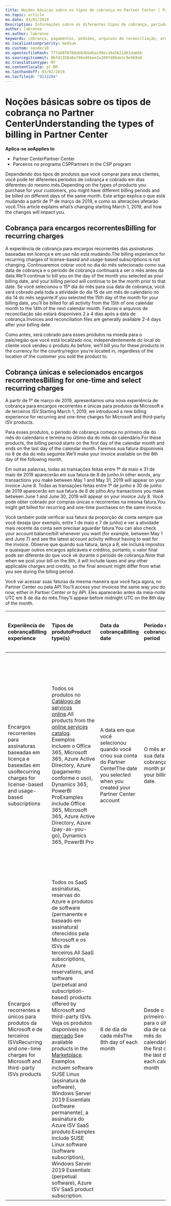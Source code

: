 ```yaml
---
title: Noções básicas sobre os tipos de cobrança no Partner Center | Partner Center
ms.topic: article
ms.date: 03/01/2019
Description: Informações sobre os diferentes tipos de cobrança, períodos de cobrança e datas de cobrança
author: labrenne
ms.author: labrenne
keywords: cobrança, pagamentos, pedidos, arquivos de reconciliação, arquivo de reconciliação
ms.localizationpriority: medium
ms.custom: seodec18
ms.openlocfilehash: 777a98f8780eb036b4bac99eca9a5621d61da66b
ms.sourcegitcommit: 8bfd1358a0ef86e46bee2a1097d86de3c9e969e8
ms.translationtype: MT
ms.contentlocale: pt-BR
ms.lasthandoff: 03/02/2019
ms.locfileid: "9122284"
---
```

# <a name="understanding-the-types-of-billing-in-partner-center"></a><span data-ttu-id="dfd6e-104">Noções básicas sobre os tipos de cobrança no Partner Center</span><span class="sxs-lookup"><span data-stu-id="dfd6e-104">Understanding the types of billing in Partner Center</span></span>

**<span data-ttu-id="dfd6e-105">Aplica-se ao</span><span class="sxs-lookup"><span data-stu-id="dfd6e-105">Applies to</span></span>**

-  <span data-ttu-id="dfd6e-106">Partner Center</span><span class="sxs-lookup"><span data-stu-id="dfd6e-106">Partner Center</span></span>
-  <span data-ttu-id="dfd6e-107">Parceiros no programa CSP</span><span class="sxs-lookup"><span data-stu-id="dfd6e-107">Partners in the CSP program</span></span>

<span data-ttu-id="dfd6e-108">Dependendo dos tipos de produtos que você comprar para seus clientes, você pode ter diferentes períodos de cobrança e cobrado em dias diferentes do mesmo mês.</span><span class="sxs-lookup"><span data-stu-id="dfd6e-108">Depending on the types of products you purchase for your customers, you might have different billing periods and be billed on different days of the same month.</span></span> <span data-ttu-id="dfd6e-109">Este artigo explica o que está mudando a partir de 1º de março de 2019, e como as alterações afetarão você.</span><span class="sxs-lookup"><span data-stu-id="dfd6e-109">This article explains what’s changing starting March 1, 2019, and how the changes will impact you.</span></span>

## <a name="billing-for-recurring-charges"></a><span data-ttu-id="dfd6e-110">Cobrança para encargos recorrentes</span><span class="sxs-lookup"><span data-stu-id="dfd6e-110">Billing for recurring charges</span></span>

<span data-ttu-id="dfd6e-111">A experiência de cobrança para encargos recorrentes das assinaturas baseadas em licença e em uso não está mudando.</span><span class="sxs-lookup"><span data-stu-id="dfd6e-111">The billing experience for recurring charges of license-based and usage-based subscriptions is not changing.</span></span> <span data-ttu-id="dfd6e-112">Continuaremos cobrar você no dia do mês selecionado como sua data de cobrança e o período de cobrança continuará a ser o mês antes da data.</span><span class="sxs-lookup"><span data-stu-id="dfd6e-112">We’ll continue to bill you on the day of the month you selected as your billing date, and your billing period will continue to be the month prior to that date.</span></span> <span data-ttu-id="dfd6e-113">Se você selecionou o 15º dia do mês para sua data de cobrança, você será cobrado pela toda a atividade do dia 15 de um mês de calendário no dia 14 do mês seguinte.</span><span class="sxs-lookup"><span data-stu-id="dfd6e-113">If you selected the 15th day of the month for your billing date, you’ll be billed for all activity from the 15th of one calendar month to the 14th of the next calendar month.</span></span> <span data-ttu-id="dfd6e-114">Faturas e arquivos de reconciliação são estará disponíveis 2 a 4 dias após a data de cobrança.</span><span class="sxs-lookup"><span data-stu-id="dfd6e-114">Invoices and reconciliation files are generally available 2-4 days after your billing date.</span></span>

<span data-ttu-id="dfd6e-115">Como antes, será cobrado para esses produtos na moeda para o país/região que você está localizado nos, independentemente do local do cliente você vendeu o produto.</span><span class="sxs-lookup"><span data-stu-id="dfd6e-115">As before, we’ll bill you for these products in the currency for the country/region you’re located in, regardless of the location of the customer you sold the product to.</span></span>

## <a name="billing-for-one-time-and-select-recurring-charges"></a><span data-ttu-id="dfd6e-116">Cobrança únicas e selecionados encargos recorrentes</span><span class="sxs-lookup"><span data-stu-id="dfd6e-116">Billing for one-time and select recurring charges</span></span>

<span data-ttu-id="dfd6e-117">A partir de 1º de março de 2019, apresentamos uma nova experiência de cobrança para encargos recorrentes e únicas para produtos da Microsoft e de terceiros ISV.</span><span class="sxs-lookup"><span data-stu-id="dfd6e-117">Starting March 1, 2019, we introduced a new billing experience for recurring and one-time charges for Microsoft and third-party ISV products.</span></span>

<span data-ttu-id="dfd6e-118">Para esses produtos, o período de cobrança começa no primeiro dia do mês do calendário e termina no último dia do mês do calendário.</span><span class="sxs-lookup"><span data-stu-id="dfd6e-118">For these products, the billing period starts on the first day of the calendar month and ends on the last day of the calendar month.</span></span> <span data-ttu-id="dfd6e-119">Faremos sua fatura disponíveis no 8 de dia do mês seguinte.</span><span class="sxs-lookup"><span data-stu-id="dfd6e-119">We’ll make your invoice available on the 8th day of the following month.</span></span> 

<span data-ttu-id="dfd6e-120">Em outras palavras, todas as transações feitas entre 1º de maio e 31 de maio de 2019 aparecerão em sua fatura de 8 de junho.</span><span class="sxs-lookup"><span data-stu-id="dfd6e-120">In other words, any transactions you make between May 1 and May 31, 2019 will appear on your invoice June 8.</span></span> <span data-ttu-id="dfd6e-121">Todas as transações feitas entre 1º de junho e 30 de junho de 2019 aparecerão em sua fatura de 8 de julho.</span><span class="sxs-lookup"><span data-stu-id="dfd6e-121">Any transactions you make between June 1 and June 30, 2019 will appear on your invoice July 8.</span></span> <span data-ttu-id="dfd6e-122">Você pode obter cobrado por compras únicas e recorrentes na mesma fatura.</span><span class="sxs-lookup"><span data-stu-id="dfd6e-122">You might get billed for recurring and one-time purchases on the same invoice.</span></span> 

<span data-ttu-id="dfd6e-123">Você também pode verificar sua fatura da proporção de conta sempre que você deseja (por exemplo, entre 1 de maio e 7 de junho) e ver a atividade mais recente da conta sem precisar aguardar fatura.</span><span class="sxs-lookup"><span data-stu-id="dfd6e-123">You can also check your account balance/bill whenever you want (for example, between May 1 and June 7) and see the latest account activity without having to wait for the invoice.</span></span> <span data-ttu-id="dfd6e-124">Observe que quando sua fatura, lança a 8, ele incluirá impostos e quaisquer outros encargos aplicáveis e créditos, portanto, o valor final pode ser diferente do que você vê durante o período de cobrança.</span><span class="sxs-lookup"><span data-stu-id="dfd6e-124">Note that when we post your bill on the 8th, it will include taxes and any other applicable charges and credits, so the final amount might differ from what you see during the billing period.</span></span> 

<span data-ttu-id="dfd6e-125">Você vai acessar suas faturas da mesma maneira que você faça agora, no Partner Center ou pela API.</span><span class="sxs-lookup"><span data-stu-id="dfd6e-125">You’ll access your invoices the same way you do now, either in Partner Center or by API.</span></span> <span data-ttu-id="dfd6e-126">Eles aparecerão antes da meia-noite UTC em 8 de dia do mês.</span><span class="sxs-lookup"><span data-stu-id="dfd6e-126">They’ll appear before midnight UTC on the 8th day of the month.</span></span> 

|**<span data-ttu-id="dfd6e-127">Experiência de cobrança</span><span class="sxs-lookup"><span data-stu-id="dfd6e-127">Billing experience</span></span>**|**<span data-ttu-id="dfd6e-128">Tipos de produto</span><span class="sxs-lookup"><span data-stu-id="dfd6e-128">Product type(s)</span></span>**|**<span data-ttu-id="dfd6e-129">Data da cobrança</span><span class="sxs-lookup"><span data-stu-id="dfd6e-129">Billing date</span></span>**|**<span data-ttu-id="dfd6e-130">Período de cobrança</span><span class="sxs-lookup"><span data-stu-id="dfd6e-130">Billing period</span></span>**|**<span data-ttu-id="dfd6e-131">Moeda de cobrança</span><span class="sxs-lookup"><span data-stu-id="dfd6e-131">Billing currency</span></span>**|**<span data-ttu-id="dfd6e-132">Atividade atual disponível?</span><span class="sxs-lookup"><span data-stu-id="dfd6e-132">Current activity available?</span></span>**|
|:----------------|:--------------|:--------------|:--------------|:--------------|:--------------|
|<span data-ttu-id="dfd6e-133">Encargos recorrentes para assinaturas baseadas em licença e baseadas em uso</span><span class="sxs-lookup"><span data-stu-id="dfd6e-133">Recurring charges for license-based and usage-based subscriptions</span></span> |<span data-ttu-id="dfd6e-134">Todos os produtos no [Catálogo de serviços online](https://partner.microsoft.com/commerce/preferredoffers/list).</span><span class="sxs-lookup"><span data-stu-id="dfd6e-134">All products from the [online services catalog](https://partner.microsoft.com/commerce/preferredoffers/list).</span></span> <span data-ttu-id="dfd6e-135">Exemplos incluem o Office 365, Microsoft 365, Azure Active Directory, Azure (pagamento conforme o uso), Dynamics 365, PowerBI Pro</span><span class="sxs-lookup"><span data-stu-id="dfd6e-135">Examples include Office 365, Microsoft 365, Azure Active Directory, Azure (pay-as-you-go), Dynamics 365, PowerBI Pro</span></span> |<span data-ttu-id="dfd6e-136">A data em que você selecionou quando você criou sua conta do Partner Center</span><span class="sxs-lookup"><span data-stu-id="dfd6e-136">The date you selected when you created your Partner Center account</span></span> |<span data-ttu-id="dfd6e-137">O mês antes da sua data de cobrança.</span><span class="sxs-lookup"><span data-stu-id="dfd6e-137">The month prior to your billing date.</span></span> |<span data-ttu-id="dfd6e-138">A moeda do país/região que você está localizado em.</span><span class="sxs-lookup"><span data-stu-id="dfd6e-138">The currency of the country/region you’re located in.</span></span> <span data-ttu-id="dfd6e-139">Por exemplo, se sua empresa está localizada no Reino Unido, será cobrado em libras esterlinas (GBP).</span><span class="sxs-lookup"><span data-stu-id="dfd6e-139">For example, if your company is located in the United Kingdom, we’ll bill you in British pounds sterling (GBP).</span></span> <span data-ttu-id="dfd6e-140">Se sua empresa está localizada na Índia, será cobrado na Índia rúpias (INR).</span><span class="sxs-lookup"><span data-stu-id="dfd6e-140">If your company is located in India, we’ll bill you in India Rupees (INR).</span></span>  |<span data-ttu-id="dfd6e-141">Não</span><span class="sxs-lookup"><span data-stu-id="dfd6e-141">No</span></span> |
|<span data-ttu-id="dfd6e-142">Encargos recorrentes e únicos para produtos da Microsoft e de terceiros ISVs</span><span class="sxs-lookup"><span data-stu-id="dfd6e-142">Recurring and one-time charges for Microsoft and third-party ISVs products</span></span> |<span data-ttu-id="dfd6e-143">Todos os SaaS assinaturas, reservas do Azure e produtos de software (permanente e baseado em assinatura) oferecidos pela Microsoft e os ISVs de terceiros.</span><span class="sxs-lookup"><span data-stu-id="dfd6e-143">All SaaS subscriptions, Azure reservations, and software (perpetual and subscription-based) products offered by Microsoft and third-party ISVs.</span></span> <span data-ttu-id="dfd6e-144">Veja os produtos disponíveis no [mercado](https://partner.microsoft.com/commerce/sales?type=Any&category=Any).</span><span class="sxs-lookup"><span data-stu-id="dfd6e-144">See available products in the [Marketplace](https://partner.microsoft.com/commerce/sales?type=Any&category=Any).</span></span> <span data-ttu-id="dfd6e-145">Exemplos incluem software SUSE Linux (assinatura de software), Windows Server 2019 Essentials (software permanente), a assinatura do Azure ISV SaaS produto.</span><span class="sxs-lookup"><span data-stu-id="dfd6e-145">Examples include SUSE Linux software (software subscription), Windows Server 2019 Essentials (perpetual software), Azure ISV SaaS product subscription.</span></span> |<span data-ttu-id="dfd6e-146">8 de dia de cada mês</span><span class="sxs-lookup"><span data-stu-id="dfd6e-146">The 8th day of each month</span></span> |<span data-ttu-id="dfd6e-147">Desde o primeiro dia para o último dia de cada mês do calendário</span><span class="sxs-lookup"><span data-stu-id="dfd6e-147">From the first day to the last day of each calendar month</span></span> |<span data-ttu-id="dfd6e-148">A moeda do país/região que seu cliente está localizado na.</span><span class="sxs-lookup"><span data-stu-id="dfd6e-148">The currency of the country/region your customer is located in.</span></span> <span data-ttu-id="dfd6e-149">Isso significa que você receberá faturas separadas e arquivos de reconciliação na moeda do país/região cada cliente que você vendeu para no período de cobrança.</span><span class="sxs-lookup"><span data-stu-id="dfd6e-149">This means you’ll receive separate invoices and reconciliation files in the currency of the country/region each customer you sold to in the billing period.</span></span> |<span data-ttu-id="dfd6e-150">Sim</span><span class="sxs-lookup"><span data-stu-id="dfd6e-150">Yes</span></span> |
